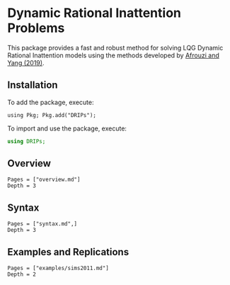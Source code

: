 # Dynamic Rational Inattention Problems

This package provides a fast and robust method for solving LQG Dynamic Rational Inattention models using the methods developed by [Afrouzi and Yang (2019)](http://www.afrouzi.com/dynamic_inattention.pdf).
## Installation
To add the package, execute:

```@julia
using Pkg; Pkg.add("DRIPs");
```
To import and use the package, execute:

```julia
using DRIPs;
```

## Overview
```@contents
Pages = ["overview.md"]
Depth = 3
```
## Syntax
```@contents
Pages = ["syntax.md",]
Depth = 3
```
## Examples and Replications
```@contents
Pages = ["examples/sims2011.md"]
Depth = 2
```
